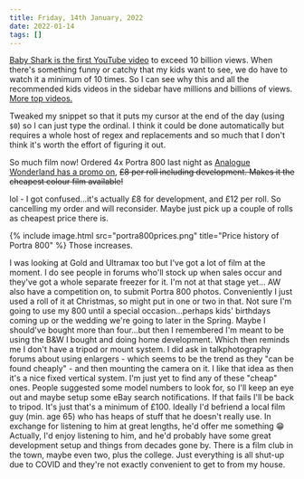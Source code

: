 ```yaml
---
title: Friday, 14th January, 2022
date: 2022-01-14
tags: []
---
```


[Baby Shark is the first YouTube video](https://www.youtube.com/watch?v=XqZsoesa55w) to exceed 10 billion views. When there's something funny or catchy that my kids want to see, we do have to watch it a minimum of 10 times. So I can see why this and all the recommended kids videos in the sidebar have millions and billions of views. [More top videos.](https://en.wikipedia.org/wiki/List_of_most-viewed_YouTube_videos)

Tweaked my snippet so that it puts my cursor at the end of the day (using `$0`) so I can just type the ordinal. I think it could be done automatically but requires a whole host of regex and replacements and so much that I don't think it's worth the effort of figuring it out.

So much film now! Ordered 4x Portra 800 last night as [Analogue Wonderland has a promo on](https://analoguewonderland.co.uk/collections/kodak-portra-800-film/products/portra-800-35mm-development-and-standard-scan-combined-add-on), ~~£8 per roll including development. Makes it the cheapest colour film available!~~

lol - I got confused...it's actually £8 for development, and £12 per roll. So cancelling my order and will reconsider. Maybe just pick up a couple of rolls as cheapest price there is.

{% include image.html src="portra800prices.png" title="Price history of Portra 800" %}
Those increases.

I was looking at Gold and Ultramax too but I've got a lot of film at the moment. I do see people in forums who'll stock up when sales occur and they've got a whole separate freezer for it. I'm not at that stage yet... AW also have a competition on, to submit Portra 800 photos. Conveniently I just used a roll of it at Christmas, so might put in one or two in that. Not sure I'm going to use my 800 until a special occasion...perhaps kids' birthdays coming up or the wedding we're going to later in the Spring. Maybe I should've bought more than four...but then I remembered I'm meant to be using the B&W I bought and doing home development. Which then reminds me I don't have a tripod or mount system. I did ask in talkphotography forums about using enlargers - which seems to be the trend as they "can be found cheaply" - and then mounting the camera on it. I like that idea as then it's a nice fixed vertical system. I'm just yet to find any of these "cheap" ones. People suggested some model numbers to look for, so I'll keep an eye out and maybe setup some eBay search notifications. If that fails I'll be back to tripod. It's just that's a minimum of £100. Ideally I'd befriend a local film guy (min. age 65) who has heaps of stuff that he doesn't really use. In exchange for listening to him at great lengths, he'd offer me something 😁 Actually, I'd enjoy listening to him, and he'd probably have some great development setup and things from decades gone by. There is a film club in the town, maybe even two, plus the college. Just everything is all shut-up due to COVID and they're not exactly convenient to get to from my house.
